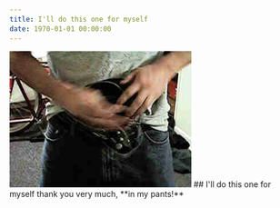 ```yaml
---
title: I'll do this one for myself
date: 1970-01-01 00:00:00
---
```

<img src="../assets/images/inmypants/p7.jpg">
## I'll do this one for myself thank you very much, **in my pants!**